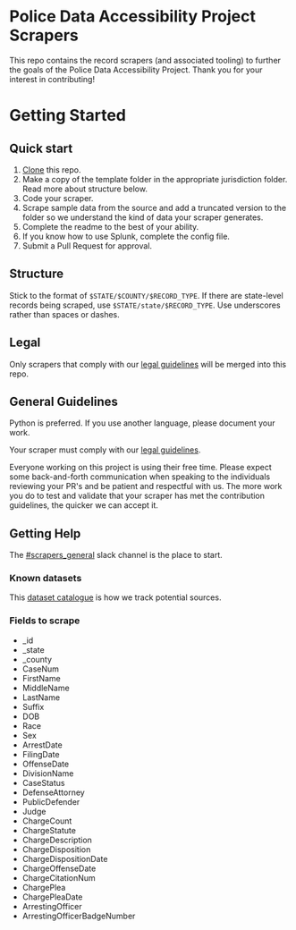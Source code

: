 # Police Data Accessibility Project Scrapers
This repo contains the record scrapers (and associated tooling) to further the goals of the Police Data Accessibility Project. Thank you for your interest in contributing!

# Getting Started
## Quick start
1. [Clone](https://docs.github.com/en/github/creating-cloning-and-archiving-repositories/cloning-a-repository) this repo.
2. Make a copy of the template folder in the appropriate jurisdiction folder. Read more about structure below.
3. Code your scraper.
4. Scrape sample data from the source and add a truncated version to the folder so we understand the kind of data your scraper generates.
5. Complete the readme to the best of your ability.
6. If you know how to use Splunk, complete the config file.
7. Submit a Pull Request for approval.

## Structure
Stick to the format of `$STATE/$COUNTY/$RECORD_TYPE`. If there are state-level records being scraped, use `$STATE/state/$RECORD_TYPE`. Use underscores rather than spaces or dashes.

## Legal
Only scrapers that comply with our [legal guidelines](https://docs.google.com/document/d/1gjnH0S18iBI20K1pfs4M3wuMqcLE_ZSgt71ITUY2Fbk/edit) will be merged into this repo.

## General Guidelines
Python is preferred. If you use another language, please document your work.

Your scraper must comply with our [legal guidelines](https://docs.google.com/document/d/1gjnH0S18iBI20K1pfs4M3wuMqcLE_ZSgt71ITUY2Fbk/edit).

Everyone working on this project is using their free time. Please expect some back-and-forth communication when speaking to the individuals reviewing your PR's and be patient and respectful with us. The more work you do to test and validate that your scraper has met the contribution guidelines, the quicker we can accept it.

## Getting Help
The [#scrapers_general](https://policeaccessibility.slack.com/archives/C013XH00WHZ) slack channel is the place to start.

### Known datasets

This [dataset catalogue](https://docs.google.com/spreadsheets/d/1A0iTx7N-qVH2fms3Gmaf8RbnTpJPjgSoLPEa1o-J6J8/edit#gid=0&fvid=1660736644) is how we track potential sources.

### Fields to scrape

* _id
* _state
* _county
* CaseNum
* FirstName
* MiddleName
* LastName
* Suffix
* DOB
* Race
* Sex
* ArrestDate
* FilingDate
* OffenseDate
* DivisionName
* CaseStatus
* DefenseAttorney
* PublicDefender
* Judge
* ChargeCount
* ChargeStatute
* ChargeDescription
* ChargeDisposition
* ChargeDispositionDate
* ChargeOffenseDate
* ChargeCitationNum
* ChargePlea
* ChargePleaDate
* ArrestingOfficer
* ArrestingOfficerBadgeNumber
